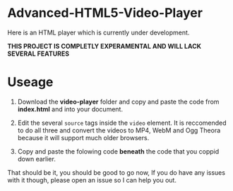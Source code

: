 Advanced-HTML5-Video-Player
===========================

Here is an HTML player which is currently under development.

**THIS PROJECT IS COMPLETLY EXPERAMENTAL AND WILL LACK SEVERAL FEATURES**

Useage
======

1) Download the **video-player** folder and copy and paste the code from **index.html** and into your document.

2) Edit the several `source` tags inside the `video` element. It is reccomended to do all three and convert the videos to MP4, WebM and Ogg Theora because it will support much older browsers.

3) Copy and paste the folowing code **beneath** the code that you coppid down earlier.

    <link rel="stylesheet" type="text/css" href="video-player/stylesheet.css">
    <script type="text/javascript" src="video-player/javascript.js"></script>
    
That should be it, you should be good to go now, If you do have any issues with it though, please open an issue so I can help you out.
